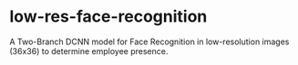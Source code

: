 # low-res-face-recognition
A Two-Branch DCNN model for Face Recognition in low-resolution images (36x36) to determine employee presence.
